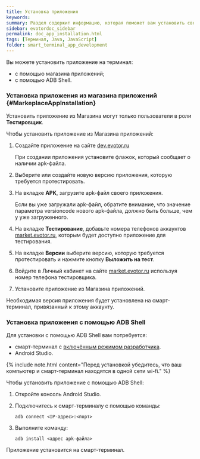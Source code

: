 ```yaml
---
title: Установка приложения
keywords:
summary: Раздел содержит информацию, которая поможет вам установить своё приложение на смарт-терминал как с помощью Магазина приложений так и с помощью ADB Shell.
sidebar: evotordoc_sidebar
permalink: doc_app_installation.html
tags: [Терминал, Java, JavaScript]
folder: smart_terminal_app_development
---
```


Вы можете установить приложение на терминал:

* с помощью магазина приложений;
* с помощью ADB Shell.

### Установка приложения из магазина приложений {#MarkeplaceAppInstallation}

Установить приложение из Магазина могут только пользователи в роли **Тестировщик**.

Чтобы установить приложение из Магазина приложений:

1. Создайте приложение на сайте [dev.evotor.ru](https://dev.evotor.ru)

   При создании приложения установите флажок, который сообщает о наличии apk-файла.

2. Выберите или создайте новую версию приложения, которую требуется протестировать.

3. На вкладке **APK**, загрузите apk-файл своего приложения.

   Если вы уже загружали apk-файл, обратите внимание, что значение параметра versioncode нового apk-файла, должно быть больше, чем у уже загруженного.

4. На вкладке **Тестирование**, добавьте номера телефонов аккаунтов [market.evotor.ru](https://market.evotor.ru), которым будет доступно приложение для тестирования.

5. На вкладке **Версии** выберите версию, которую требуется протестировать и нажмите кнопку **Выложить на тест**.

6. Войдите в Личный кабинет на сайте [market.evotor.ru](https://market.evotor.ru) используя номер телефона тестировщика.

7. Установите приложение из Магазина приложений.

Необходимая версия приложения будет установлена на смарт-терминал, привязанный к этому аккаунту.


### Установка приложения с помощью ADB Shell

Для установки с помощью ADB Shell вам потребуется:

* смарт-терминал с [включённым режимом разработчика](./doc_developer_mode.html).
* Android Studio.

{% include note.html content="Перед установкой убедитесь, что ваш компьютер и смарт-терминал находятся в одной сети wi-fi." %}

Чтобы установить приложение с помощью ADB Shell:

1. Откройте консоль Android Studio.

2. Подключитесь к смарт-терминалу с помощью команды:

   `adb connect <IP-адрес>:<порт>`

3. Выполните команду:

   `adb install <адрес apk-файла>`

Приложение установится на смарт-терминал.
